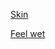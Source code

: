 [Skin](https://theconversation.com/its-not-easy-to-give-a-robot-a-sense-of-touch-118111)

[Feel wet](https://www.sciencedaily.com/releases/2014/10/141001133416.htm)
